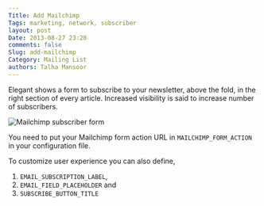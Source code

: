 ```yaml
---
Title: Add Mailchimp
Tags: marketing, network, subscriber
layout: post
Date: 2013-08-27 23:20
comments: false
Slug: add-mailchimp
Category: Mailing List
authors: Talha Mansoor
---
```


Elegant shows a form to subscribe to your newsletter, above the fold, in the right section of every article. Increased visibility is said to increase number of subscribers.

![Mailchimp subscriber
form]({static}/images/elegant-theme_subscribe-form.png)

You need to put your Mailchimp form action URL in `MAILCHIMP_FORM_ACTION` in your configuration file.

To customize user experience you can also define,

1. `EMAIL_SUBSCRIPTION_LABEL`,
1. `EMAIL_FIELD_PLACEHOLDER` and
1. `SUBSCRIBE_BUTTON_TITLE`
